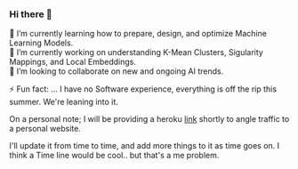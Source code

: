 ### Hi there 👋

<!--
**kid-gorgeous/kid-gorgeous** is a ✨ _special_ ✨ repository because its `README.md` (this file) appears on your GitHub profile.

Here are some ideas to get you started:

- 🔭 I’m currently working on ...
- 🌱 I’m currently learning ...
- 👯 I’m looking to collaborate on ...
- 🤔 I’m looking for help with ...
- 💬 Ask me about ...
- 📫 How to reach me: ...
- 😄 Pronouns: ...
- ⚡ Fun fact: ...
-->

🌱 I’m currently learning how to prepare, design, and optimize Machine Learning Models.<br>
🔭 I’m currently working on understanding K-Mean Clusters, Sigularity Mappings, and Local Embeddings.<br>
👯 I’m looking to collaborate on new and ongoing AI trends.<br>


⚡ Fun fact: ... I have no Software experience, everything is off the rip this summer. We're leaning into it.

On a personal note; I will be providing a heroku [link](https://ej-portfolio-449d5d5f01b6.herokuapp.com/) shortly to angle traffic to a personal website.

I'll update it from time to time, and add more things to it as time goes on. I think a Time line would be cool.. but that's a me problem.
